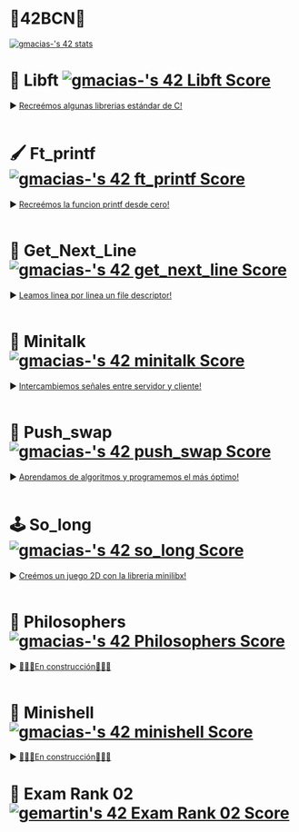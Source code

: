 <h1> 👾42BCN👾 </h1>

[![gmacias-'s 42 stats](https://badge42.vercel.app/api/v2/clkwd79fb001608l4ezzxk0x6/stats?cursusId=21&coalitionId=206)](https://github.com/JaeSeoKim/badge42)

# 🎒 Libft [![gmacias-'s 42 Libft Score](https://badge42.vercel.app/api/v2/clkwd79fb001608l4ezzxk0x6/project/2454528)](https://github.com/JaeSeoKim/badge42)
► [Recreémos algunas librerias estándar de C!](https://github.com/gjmacias/libft)
<br>
<br>
# 🖌️ Ft_printf [![gmacias-'s 42 ft_printf Score](https://badge42.vercel.app/api/v2/clkwd79fb001608l4ezzxk0x6/project/2515545)](https://github.com/JaeSeoKim/badge42)
► [Recreémos la funcion printf desde cero!](https://github.com/gjmacias/ft_printf)
<br>
<br>
# 📑 Get_Next_Line [![gmacias-'s 42 get_next_line Score](https://badge42.vercel.app/api/v2/clkwd79fb001608l4ezzxk0x6/project/2515546)](https://github.com/JaeSeoKim/badge42)
► [Leamos linea por linea un file descriptor!](https://github.com/gjmacias/get_next_line)
<br>
<br>
# 📡 Minitalk [![gmacias-'s 42 minitalk Score](https://badge42.vercel.app/api/v2/clkwd79fb001608l4ezzxk0x6/project/2914573)](https://github.com/JaeSeoKim/badge42)
► [Intercambiemos señales entre servidor y cliente!](https://github.com/gjmacias/minitalk)
<br>
<br>
# 🧮 Push_swap [![gmacias-'s 42 push_swap Score](https://badge42.vercel.app/api/v2/clkwd79fb001608l4ezzxk0x6/project/2914572)](https://github.com/JaeSeoKim/badge42)
► [Aprendamos de algoritmos y programemos el más óptimo!](https://github.com/gjmacias/push_swap)
<br>
<br>
# 🕹️ So_long [![gmacias-'s 42 so_long Score](https://badge42.vercel.app/api/v2/clkwd79fb001608l4ezzxk0x6/project/2914574)](https://github.com/JaeSeoKim/badge42)
► [Creémos un juego 2D con la libreria minilibx!](https://github.com/gjmacias/so_long)
<br>
<br>
# 💭 Philosophers [![gmacias-'s 42 Philosophers Score](https://badge42.vercel.app/api/v2/clkwd79fb001608l4ezzxk0x6/project/3157023)](https://github.com/JaeSeoKim/badge42)
► [🚧👷‍♀️En construcción👷‍♂️🚧](https://www.youtube.com/watch?v=dQw4w9WgXcQ)
<br>
<br>
# 💾 Minishell [![gmacias-'s 42 minishell Score](https://badge42.vercel.app/api/v2/clkwd79fb001608l4ezzxk0x6/project/3157024)](https://github.com/JaeSeoKim/badge42)
► [🚧👷‍♀️En construcción👷‍♂️🚧](https://www.youtube.com/watch?v=dQw4w9WgXcQ)
<br>

# 💯 Exam Rank 02 [![gemartin's 42 Exam Rank 02 Score](https://badge42.vercel.app/api/v2/cl5fnqd4w001609mrn2pr0pxu/project/2499279)](https://github.com/JaeSeoKim/badge42)
